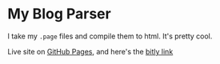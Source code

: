 # My Blog Parser

I take my `.page` files and compile them to html. It's pretty cool.

Live site on [GitHub Pages](http://northrupanthony.github.io/blog), and here's the [bitly link](http://bitly.com/AnthonyN_Blog)